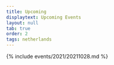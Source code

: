 ```yaml
---
title: Upcoming
displaytext: Upcoming Events
layout: null
tab: true
order: 2
tags: netherlands
---
```


{% include events/2021/20211028.md %}
